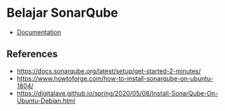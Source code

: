 # Belajar SonarQube

- [Documentation](https://docs.sonarqube.org/latest/setup/get-started-2-minutes/)

## References

- https://docs.sonarqube.org/latest/setup/get-started-2-minutes/
- https://www.howtoforge.com/how-to-install-sonarqube-on-ubuntu-1804/
- https://digitalave.github.io/spring/2020/05/08/Install-SonarQube-On-Ubuntu-Debian.html
